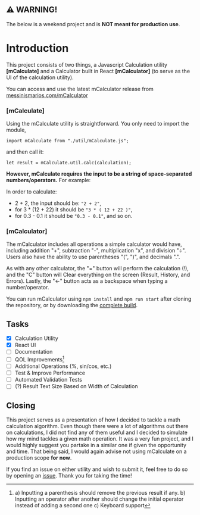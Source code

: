 ## :warning: WARNING!

The below is a weekend project and is **NOT meant for production use**.

# Introduction

This project consists of two things, a Javascript Calculation utility **[mCalculate]** and a Calculator built in React **[mCalculator]** (to serve as the UI of the calculation utility).

You can access and use the latest mCalculator release from [messinismarios.com/mCalculator](https://messinismarios.com/mCalculator)

### [mCalculate]

Using the mCalculate utility is straightforward. You only need to import the module,

    import mCalculate from "./util/mCalculate.js";

and then call it:

    let result = mCalculate.util.calc(calculation);
    
**However, mCalculate requires the input to be a string of space-separated numbers/operators.** For example:

In order to calculate: 
* 2 + 2, the input should be: `"2 + 2"`, 
* for 3 * (12 + 22) it should be `"3 * ( 12 + 22 )"`, 
* for 0.3 - 0.1 it should be `"0.3 - 0.1"`, and so on.

### [mCalculator]

The mCalculator includes all operations a simple calculator would have, including addition "+", subtraction "-", multiplication "x", and division "÷". Users also have the ability to use parentheses "(", ")", and decimals ".".

As with any other calculator, the "=" button will perform the calculation (!), and the "C" button will Clear everything on the screen (Result, History, and Errors). Lastly, the "←" button acts as a backspace when typing a number/operator.

You can run mCalculator using `npm install` and `npm run start` after cloning the repository, or by downloading the [complete build](build).

## Tasks

- [x] Calculation Utility
- [x] React UI
- [ ] Documentation
- [ ] QOL Improvements[^1]
- [ ] Additional Operations (%, sin/cos, etc.)
- [ ] Test & Improve Performance
- [ ] Automated Validation Tests
- [ ] (?) Result Text Size Based on Width of Calculation

## Closing

This project serves as a presentation of how I decided to tackle a math calculation algorithm. Even though there were a lot of algorithms out there on calculations, I did not find any of them useful and I decided to simulate how my mind tackles a given math operation. It was a very fun project, and I would highly suggest you partake in a similar one if given the opportunity and time. That being said, I would again advise not using mCalculate on a production scope **for now**.

If you find an issue on either utility and wish to submit it, feel free to do so by opening an [issue](https://github.com/messinismarios/mCalculator/issues). Thank you for taking the time!

[^1]: a) Inputting a parenthesis should remove the previous result if any. b) Inputting an operator after another should change the initial operator instead of adding a second one c) Keyboard support
